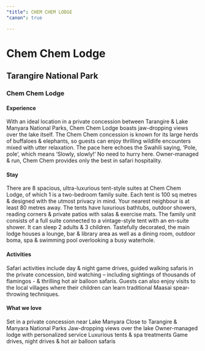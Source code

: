 ```yaml
---
"title": CHEM CHEM LODGE
"canon": true

---
```


# Chem Chem Lodge
## Tarangire National Park
### Chem Chem Lodge

#### Experience
With an ideal location in a private concession between Tarangire &amp; Lake Manyara National Parks, Chem Chem Lodge boasts jaw-dropping views over the lake itself.
The Chem Chem concession is known for its large herds of buffaloes &amp; elephants, so guests can enjoy thrilling wildlife encounters mixed with utter relaxation.  The pace here echoes the Swahili saying, ‘Pole, pole’, which means ‘Slowly, slowly!’  No need to hurry here.
Owner-managed &amp; run, Chem Chem provides only the best in safari hospitality.

#### Stay
There are 8 spacious, ultra-luxurious tent-style suites at Chem Chem Lodge, of which 1 is a two-bedroom family suite.
Each tent is 100 sq metres &amp; designed with the utmost privacy in mind.  Your nearest neighbour is at least 80 metres away.  The tents have luxurious bathtubs, outdoor showers, reading corners &amp; private patios with salas &amp; exercise mats.
The family unit consists of a full suite connected to a vintage-style tent with an en-suite shower.  It can sleep 2 adults &amp; 3 children.
Tastefully decorated, the main lodge houses a lounge, bar &amp; library area as well as a dining room, outdoor boma, spa &amp; swimming pool overlooking a busy waterhole.

#### Activities
Safari activities include day &amp; night game drives, guided walking safaris in the private concession, bird watching – including sightings of thousands of flamingos - &amp; thrilling hot air balloon safaris.
Guests can also enjoy visits to the local villages where their children can learn traditional Maasai spear-throwing techniques.


#### What we love
Set in a private concession near Lake Manyara
Close to Tarangire &amp; Manyara National Parks
Jaw-dropping views over the lake
Owner-managed lodge with personalized service
Luxurious tents &amp; spa treatments
Game drives, night drives &amp; hot air balloon safaris